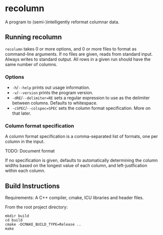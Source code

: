 recolumn
========

A program to (semi-)intelligently reformat columnar data.

Running recolumn
----------------

`recolumn` takes 0 or more options, and 0 or more files to format as
command-line arguments. If no files are given, reads from standard
input. Always writes to standard output. All rows in a given run
should have the same number of columns.

### Options ###

  * `-h`/`--help` prints out usage information.
  * `-v`/`--version` prints the program version.
  * `-dRE`/`--delimiter=RE` sets a regular expression to use as the
    delimiter between columns. Defaults to whitespace.
  * `-cSPEC`/`--colspec=SPEC` sets the column format
    specification. More on that later.

### Column format specification ###

A column format specification is a comma-separated list of formats,
one per column in the input.

TODO: Document format

If no specification is given, defaults to automatically determining
the column widths based on the longest value of each column, and
left-justfication within each column.


Build Instructions
------------------

Requirements: A C++ compiler, cmake, ICU libraries and header files.

From the root project directory:

    mkdir build
    cd build
    cmake -DCMAKE_BUILD_TYPE=Release ..
    make
